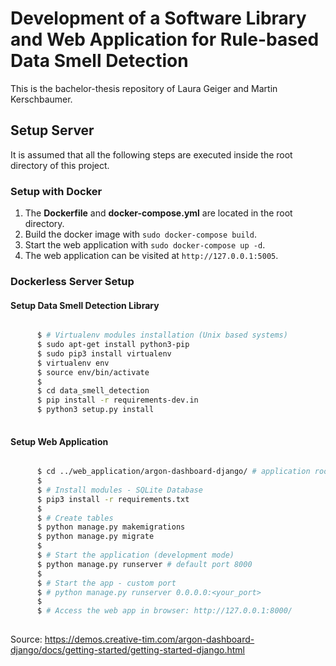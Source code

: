 # Development of a Software Library and Web Application for Rule-based Data Smell Detection
This is the bachelor-thesis repository of Laura Geiger and Martin Kerschbaumer.
## Setup Server
It is assumed that all the following steps are executed inside the root directory of this project.
### Setup with Docker

 1. The **Dockerfile** and **docker-compose.yml** are located in the root directory.
 2. Build the docker image with `sudo docker-compose build`.
 3. Start the web application with `sudo docker-compose up -d`.
 4. The web application can be visited at `http://127.0.0.1:5005`.

### Dockerless Server Setup
#### Setup Data Smell Detection Library
```bash

      $ # Virtualenv modules installation (Unix based systems)
      $ sudo apt-get install python3-pip
      $ sudo pip3 install virtualenv 
      $ virtualenv env 
      $ source env/bin/activate
      $
      $ cd data_smell_detection
      $ pip install -r requirements-dev.in
      $ python3 setup.py install
     
```
#### Setup Web Application
```bash

      $ cd ../web_application/argon-dashboard-django/ # application root folder
      $
      $ # Install modules - SQLite Database
      $ pip3 install -r requirements.txt
      $
      $ # Create tables
      $ python manage.py makemigrations
      $ python manage.py migrate
      $
      $ # Start the application (development mode)
      $ python manage.py runserver # default port 8000
      $
      $ # Start the app - custom port
      $ # python manage.py runserver 0.0.0.0:<your_port>
      $
      $ # Access the web app in browser: http://127.0.0.1:8000/
      
```
Source: https://demos.creative-tim.com/argon-dashboard-django/docs/getting-started/getting-started-django.html
